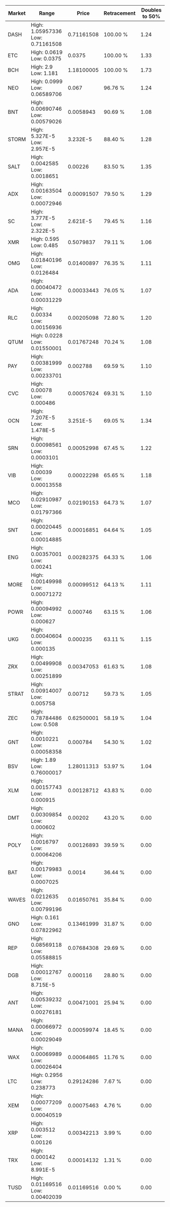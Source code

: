 | Market | Range | Price| Retracement | Doubles to 50% |
| --- | --- | --- | --- | --- |
| DASH | High: 1.05957336<br />Low: 0.71161508 | 0.71161508 | 100.00 % | 1.24 |
| ETC | High: 0.0619<br />Low: 0.0375 | 0.0375 | 100.00 % | 1.33 |
| BCH | High: 2.9<br />Low: 1.181 | 1.18100005 | 100.00 % | 1.73 |
| NEO | High: 0.0999<br />Low: 0.06589706 | 0.067 | 96.76 % | 1.24 |
| BNT | High: 0.00690746<br />Low: 0.00579026 | 0.0058943 | 90.69 % | 1.08 |
| STORM | High: 5.327E-5<br />Low: 2.957E-5 | 3.232E-5 | 88.40 % | 1.28 |
| SALT | High: 0.0042585<br />Low: 0.0018651 | 0.00226 | 83.50 % | 1.35 |
| ADX | High: 0.00163504<br />Low: 0.00072946 | 0.00091507 | 79.50 % | 1.29 |
| SC | High: 3.777E-5<br />Low: 2.322E-5 | 2.621E-5 | 79.45 % | 1.16 |
| XMR | High: 0.595<br />Low: 0.485 | 0.5079837 | 79.11 % | 1.06 |
| OMG | High: 0.01840196<br />Low: 0.0126484 | 0.01400897 | 76.35 % | 1.11 |
| ADA | High: 0.00040472<br />Low: 0.00031229 | 0.00033443 | 76.05 % | 1.07 |
| RLC | High: 0.00334<br />Low: 0.00156936 | 0.00205098 | 72.80 % | 1.20 |
| QTUM | High: 0.0228<br />Low: 0.01550001 | 0.01767248 | 70.24 % | 1.08 |
| PAY | High: 0.00381999<br />Low: 0.00233701 | 0.002788 | 69.59 % | 1.10 |
| CVC | High: 0.00078<br />Low: 0.000486 | 0.00057624 | 69.31 % | 1.10 |
| OCN | High: 7.207E-5<br />Low: 1.478E-5 | 3.251E-5 | 69.05 % | 1.34 |
| SRN | High: 0.00098561<br />Low: 0.0003101 | 0.00052998 | 67.45 % | 1.22 |
| VIB | High: 0.00039<br />Low: 0.00013558 | 0.00022298 | 65.65 % | 1.18 |
| MCO | High: 0.02910987<br />Low: 0.01797366 | 0.02190153 | 64.73 % | 1.07 |
| SNT | High: 0.00020445<br />Low: 0.00014885 | 0.00016851 | 64.64 % | 1.05 |
| ENG | High: 0.00357001<br />Low: 0.00241 | 0.00282375 | 64.33 % | 1.06 |
| MORE | High: 0.00149998<br />Low: 0.00071272 | 0.00099512 | 64.13 % | 1.11 |
| POWR | High: 0.00094992<br />Low: 0.000627 | 0.000746 | 63.15 % | 1.06 |
| UKG | High: 0.00040604<br />Low: 0.000135 | 0.000235 | 63.11 % | 1.15 |
| ZRX | High: 0.00499908<br />Low: 0.00251899 | 0.00347053 | 61.63 % | 1.08 |
| STRAT | High: 0.00914007<br />Low: 0.005758 | 0.00712 | 59.73 % | 1.05 |
| ZEC | High: 0.78784486<br />Low: 0.508 | 0.62500001 | 58.19 % | 1.04 |
| GNT | High: 0.0010221<br />Low: 0.00058358 | 0.000784 | 54.30 % | 1.02 |
| BSV | High: 1.89<br />Low: 0.76000017 | 1.28011313 | 53.97 % | 1.04 |
| XLM | High: 0.00157743<br />Low: 0.000915 | 0.00128712 | 43.83 % | 0.00 |
| DMT | High: 0.00309854<br />Low: 0.000602 | 0.00202 | 43.20 % | 0.00 |
| POLY | High: 0.0016797<br />Low: 0.00064206 | 0.00126893 | 39.59 % | 0.00 |
| BAT | High: 0.00179983<br />Low: 0.0007025 | 0.0014 | 36.44 % | 0.00 |
| WAVES | High: 0.0212635<br />Low: 0.00799196 | 0.01650761 | 35.84 % | 0.00 |
| GNO | High: 0.161<br />Low: 0.07822962 | 0.13461999 | 31.87 % | 0.00 |
| REP | High: 0.08569118<br />Low: 0.05588815 | 0.07684308 | 29.69 % | 0.00 |
| DGB | High: 0.00012767<br />Low: 8.715E-5 | 0.000116 | 28.80 % | 0.00 |
| ANT | High: 0.00539232<br />Low: 0.00276181 | 0.00471001 | 25.94 % | 0.00 |
| MANA | High: 0.00066972<br />Low: 0.00029049 | 0.00059974 | 18.45 % | 0.00 |
| WAX | High: 0.00069989<br />Low: 0.00026404 | 0.00064865 | 11.76 % | 0.00 |
| LTC | High: 0.2956<br />Low: 0.238773 | 0.29124286 | 7.67 % | 0.00 |
| XEM | High: 0.00077209<br />Low: 0.00040519 | 0.00075463 | 4.76 % | 0.00 |
| XRP | High: 0.003512<br />Low: 0.00126 | 0.00342213 | 3.99 % | 0.00 |
| TRX | High: 0.000142<br />Low: 8.991E-5 | 0.00014132 | 1.31 % | 0.00 |
| TUSD | High: 0.01169516<br />Low: 0.00402039 | 0.01169516 | 0.00 % | 0.00 |
